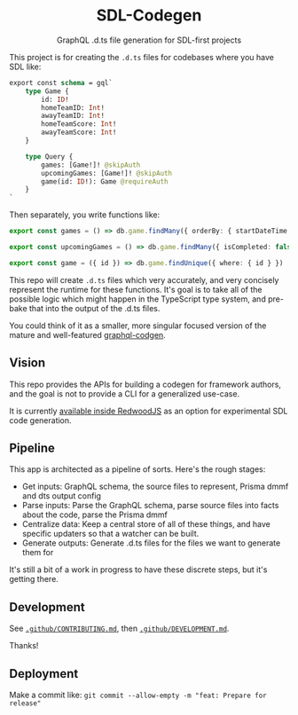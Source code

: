 <h1 align="center">SDL-Codegen</h1>

<p align="center">GraphQL .d.ts file generation for SDL-first projects</p>

This project is for creating the `.d.ts` files for codebases where you have SDL like:

```graphql
export const schema = gql`
    type Game {
        id: ID!
        homeTeamID: Int!
        awayTeamID: Int!
        homeTeamScore: Int!
        awayTeamScore: Int!
    }

    type Query {
        games: [Game!]! @skipAuth
        upcomingGames: [Game!]! @skipAuth
        game(id: ID!): Game @requireAuth
    }
`
```

Then separately, you write functions like:

```ts
export const games = () => db.game.findMany({ orderBy: { startDateTime: "asc" } })

export const upcomingGames = () => db.game.findMany({ isCompleted: false, startDateTime: { gt: new Date() } })

export const game = ({ id }) => db.game.findUnique({ where: { id } })
```

This repo will create `.d.ts` files which very accurately, and very concisely represent the runtime for these functions. It's goal is to take all of the possible logic which might happen in the TypeScript type system, and pre-bake that into the output of the .d.ts files.

You could think of it as a smaller, more singular focused version of the mature and well-featured [graphql-codgen](https://the-guild.dev/graphql/codegen).

## Vision

This repo provides the APIs for building a codegen for framework authors, and the goal is not to provide a CLI for a generalized use-case.

It is currently [available inside RedwoodJS](https://redwoodjs.com/docs/typescript/generated-types#experimental-sdl-code-generation) as an option for experimental SDL code generation.

## Pipeline

This app is architected as a pipeline of sorts. Here's the rough stages:

- Get inputs: GraphQL schema, the source files to represent, Prisma dmmf and dts output config
- Parse inputs: Parse the GraphQL schema, parse source files into facts about the code, parse the Prisma dmmf
- Centralize data: Keep a central store of all of these things, and have specific updaters so that a watcher can be built.
- Generate outputs: Generate .d.ts files for the files we want to generate them for

It's still a bit of a work in progress to have these discrete steps, but it's getting there.

## Development

See [`.github/CONTRIBUTING.md`](./.github/CONTRIBUTING.md), then [`.github/DEVELOPMENT.md`](./.github/DEVELOPMENT.md).

Thanks!

## Deployment

Make a commit like: `git commit --allow-empty -m "feat: Prepare for release"`
